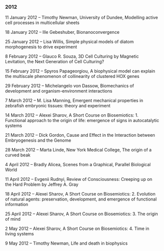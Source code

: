 ### 2012
11 January 2012 – Timothy Newman, University of Dundee, Modelling active cell processes in multicellular sheets

18 January 2012 – Ille Gebeshuber, Bionanoconvergence

25 January 2012 – Lisa Willis, Simple physical models of diatom morphogenesis to drive experiment

8 February 2012 – Glauco R. Souza, 3D Cell Culturing by Magnetic Levitation, the Next Generation of Cell Culturing?

15 February 2012 – Spyros Papageorgiou, A biophysical model can explain the multiscale phenomenon of collinearity of clustered HOX genes

29 February 2012 – Michelangelo von Dassow, Biomechanics of development and organism-environment interactions

7 March 2012 – M. Lisa Manning, Emergent mechanical properties in zebrafish embryonic tissues: theory and experiment

14 March 2012 – Alexei Sharov, A Short Course on Biosemiotics: 1. Functional approach to the origin of life: emergence of signs in autocatalytic systems

21 March 2012 – Dick Gordon, Cause and Effect in the Interaction between Embryogenesis and the Genome

28 March 2012 – Marta Linde, New York Medical College, The origin of a curved beak

4 April 2012 – Bradly Alicea, Scenes from a Graphical, Parallel Biological World

11 April 2012 – Evgenii Rudnyi, Review of Consciousness: Creeping up on the Hard Problem by Jeffrey A. Gray

18 April 2012 – Alexei Sharov, A Short Course on Biosemiotics: 2. Evolution of natural agents: preservation, development, and emergence of functional information

25 April 2012 – Alexei Sharov, A Short Course on Biosemiotics: 3. The origin of mind

2 May 2012 – Alexei Sharov, A Short Course on Biosemiotics: 4. Time in living systems

9 May 2012 – Timothy Newman, Life and death in biophysics  
